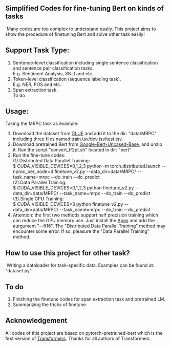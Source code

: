 ## Simplified Codes for fine-tuning Bert on kinds of tasks
​    Many codes are too complex to understand easily. This project aims to show the procedure of finetuning Bert and solve other task easily! 

## Support Task Type:
1. Sentence-level classification including single sentence classification and sentence pair classification tasks.  
   		E.g. Sentiment Analysis, SNLI and  etc.
2. Token-level classification (sequence labeling task).  
   		E.g. NER, POS and etc.
3. Span extraction task.  
        To do

## Usage:
  Taking the MRPC task as example:
1. Download the dataset from [GLUE](https://gluebenchmark.com/) and add it to the dir: "data/MRPC" including three files named train.tsv/dev.tsv/test.tsv.
2. Download pretrained Bert from [Google-Bert-Uncased-Base](https://github.com/google-research/bert), and unzip it. Run the script "convert_tf2pt.sh" located in dir: "bert"
3. Run the fine-tune codes:  
   (1).Distributed Data Parallel Training:  
      $ CUDA_VISIBLE_DEVICES=0,1,2,3 python -m torch.distributed.launch --nproc_per_node=4 finetune_v2.py --data_dir=data/MRPC/ --task_name=mrpc --do_train --do_predict  
   (2).Data Parallel Training:  
      $ CUDA_VISIBLE_DEVICES=0,1,2,3 python finetune_v2.py --data_dir=data/MRPC/ --task_name=mrpc --do_train --do_predict  
   (3).Single GPU Training:  
      $ CUDA_VISIBLE_DEVICES=3 python finetune_v2.py --data_dir=data/MRPC/ --task_name=mrpc --do_train --do_predict  
4. Attention: the first two methods support half precision training which can reduce the GPU memory use. Just install the [Apex](https://github.com/NVIDIA/apex) and add the aurgument "--ft16". The "Distributed Data Parallel Training" method may encounter some error. If so, pleasure the "Data Parallel Training" method.

## How to use this project for other task?
​    Writing a dataloader for task-specific data. Examples can be found at: "dataset.py"

## To do
1. Finishing the finetune codes for span extraction task and pretrained LM.
2. Summarizing the tricks of finetune.

## Acknowledgement
All codes of this project are based on pytorch-pretrained-bert which is the first version of [Transformers](https://github.com/huggingface/transformers). Thanks for all authors of Transformers. 

